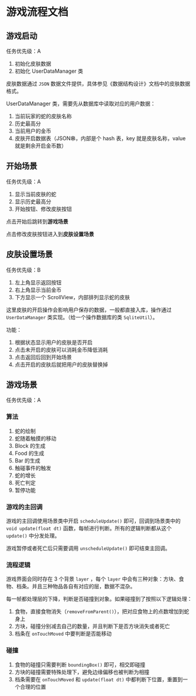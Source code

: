 游戏流程文档
============

## 游戏启动

任务优先级：A

1. 初始化皮肤数据
2. 初始化 UserDataManager 类

皮肤数据通过 `JSON` 数据文件提供，具体参见《数据结构设计》文档中的皮肤数据格式。

UserDataManager 类，需要先从数据库中读取对应的用户数据：

1. 当前玩家的蛇的皮肤名称
2. 历史最高分
3. 当前用户的金币
4. 皮肤开启数据表（JSON串，内部是个 hash 表，key 就是皮肤名称，value 就是剩余开启金币数）

## 开始场景

任务优先级：A

1. 显示当前皮肤的蛇
2. 显示历史最高分
3. 开始按钮、修改皮肤按钮

点击开始后跳转到**游戏场景**

点击修改皮肤按钮进入到**皮肤设置场景**

## 皮肤设置场景

任务优先级：B

1. 左上角显示返回按钮
2. 右上角显示当前金币
3. 下方显示一个 ScrollView，内部排列显示蛇的皮肤

这里皮肤的开启操作会影响用户保存的数据，一般都直接入库，操作通过 `UserDataManager` 类实现。（给一个操作数据库的类 `SqliteUtil`）。

功能：

1. 根据状态显示用户的皮肤是否开启
2. 点击未开启的皮肤可以消耗金币降低消耗
3. 点击返回后回到开始场景
4. 点击开启的皮肤后就把用户的皮肤替换掉

## 游戏场景

任务优先级：A

### 算法

1. 蛇的绘制
2. 蛇随着触摸的移动
3. Block 的生成
4. Food 的生成
5. Bar 的生成
6. 触碰事件的触发
7. 蛇的增长
8. 死亡判定
9. 暂停功能

### 游戏的主回调
游戏的主回调使用场景类中开启 `scheduleUpdate()` 即可，回调到场景类中的 `void update(float dt)` 函数，每帧进行判断。所有的逻辑判断都从这个 `update()` 中分发处理。

游戏暂停或者死亡后只需要调用 `unscheduleUpdate()` 即可结束主回调。

### 流程逻辑

游戏界面会同时存在 3 个背景 `layer` ，每个 `layer` 中会有三种对象：方块、食物、档条。并且三种物品各自有对应的层，数据不混杂。

每一帧都处理层的下降，判断是否碰撞到对象。如果碰撞到了按照以下逻辑处理：

1. 食物，直接食物消失（`removeFromParent()`），把对应食物上的点数增加到蛇身上
2. 方块，碰撞分别减去自己的数量，并且判断下是否方块消失或者死亡
3. 档条在 `onTouchMoved` 中要判断是否能移动

### 碰撞

1. 食物的碰撞只需要判断 `boundingBox()` 即可，相交即碰撞
2. 方块的碰撞需要特殊处理下，避免边缘偏移也被判断为相撞
3. 档条需要在 `onTouchMoved` 和 `update(float dt)` 中都判断下位置，重置到一个合理的位置
